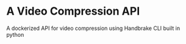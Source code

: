# A Video Compression API 

A dockerized API for video compression using Handbrake CLI built in python
